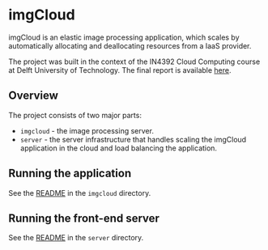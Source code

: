 
# imgCloud

imgCloud is an elastic image processing application, which scales by automatically allocating and deallocating resources from a IaaS provider.

The project was built in the context of the IN4392 Cloud Computing course at Delft University of Technology. The final report is available [here](https://github.com/mkrause/imgcloud/blob/master/report/report.pdf).


## Overview

The project consists of two major parts:

* `imgcloud` - the image processing server.
* `server` - the server infrastructure that handles scaling the imgCloud application in the cloud and load balancing the application.


## Running the application

See the [README](https://github.com/mkrause/imgcloud/tree/master/imgcloud) in the `imgcloud` directory.

## Running the front-end server

See the [README](https://github.com/mkrause/imgcloud/tree/master/server) in the `server` directory.
